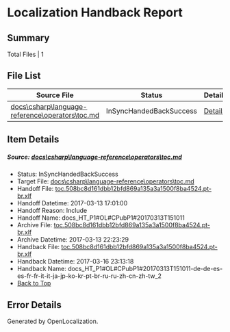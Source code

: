 # <a name='report-top'></a> Localization Handback Report

## Summary
 Total Files | 1

## File List
 Source File | Status | Details 
 ----------- | ------ | ------- 
 [docs\csharp\language-reference\operators\toc.md](https://github.com/dotnet/docs/blob/a06bd2a17f1d6c7308fa6337c866c1ca2e7281c0/docs/csharp/language-reference/operators/toc.md) | InSyncHandedBackSuccess | [Details](#d15667bd55e69fd822684df9a81cc2c996ca039f880)

## Item Details
##### <a name='d15667bd55e69fd822684df9a81cc2c996ca039f880'></a> Source: [docs\csharp\language-reference\operators\toc.md](https://github.com/dotnet/docs/blob/a06bd2a17f1d6c7308fa6337c866c1ca2e7281c0/docs/csharp/language-reference/operators/toc.md)
* Status: InSyncHandedBackSuccess
* Target File: [docs\csharp\language-reference\operators\toc.md](https://github.com/dotnet/docs.pt-br/blob/49dc1128941885cf414d45de3493168c0c62ecf2/docs/csharp/language-reference/operators/toc.md)
* Handoff File: [toc.508bc8d161dbb12bfd869a135a3a1500f8ba4524.pt-br.xlf](https://github.com/dotnet/docs.handoff/blob/804d0c25151e32d42d982ce286ab8ff4edb8c425/ol-handoff/dotnet/docs.pt-br/master/p1-ht/toc.508bc8d161dbb12bfd869a135a3a1500f8ba4524.pt-br.xlf)
* Handoff Datetime: 2017-03-13 17:01:00
* Handoff Reason: Include
* Handoff Name: docs_HT_P1#OL#CPubP1#20170313T151011
* Archive File: [toc.508bc8d161dbb12bfd869a135a3a1500f8ba4524.pt-br.xlf](https://github.com/dotnet/docs.handoff/blob/216a7b371ff6d8f156525ba79f47728b8aed510c/ol-archive/dotnet/docs.pt-br/master/p1-ht/toc.508bc8d161dbb12bfd869a135a3a1500f8ba4524.pt-br.xlf)
* Archive Datetime: 2017-03-13 22:23:29
* Handback File: [toc.508bc8d161dbb12bfd869a135a3a1500f8ba4524.pt-br.xlf](https://github.com/dotnet/docs.handback/blob/422018002e0b1ab14e75f58dffbf2aa9a0ca2499/ol-handback/dotnet/docs.pt-br/master/p1-ht/toc.508bc8d161dbb12bfd869a135a3a1500f8ba4524.pt-br.xlf)
* Handback Datetime: 2017-03-16 23:13:18
* Handback Name: docs_HT_P1#OL#CPubP1#20170313T151011-de-de-es-es-fr-fr-it-it-ja-jp-ko-kr-pt-br-ru-ru-zh-cn-zh-tw_2
* [Back to Top](#report-top)


## Error Details

Generated by OpenLocalization.
